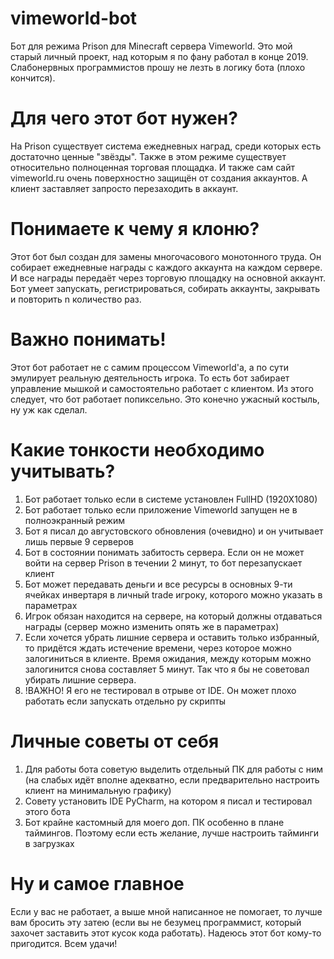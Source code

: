 # vimeworld-bot
Бот для режима Prison для Minecraft сервера Vimeworld.
Это мой старый личный проект, над которым я по фану работал в конце 2019.
Слабонервных программистов прошу не лезть в логику бота (плохо кончится).

<h1><b>Для чего этот бот нужен?</b></h1>

На Prison существует система ежедневных наград, среди которых есть достаточно ценные "звёзды".
Также в этом режиме существует относительно полноценная торговая площадка.
И также сам сайт vimeworld.ru очень поверхностно защищён от создания аккаунтов.
А клиент заставляет запросто перезаходить в аккаунт.

<h1><b>Понимаете к чему я клоню?</b></h1>

Этот бот был создан для замены многочасового монотонного труда.
Он собирает ежедневные награды с каждого аккаунта на каждом сервере.
И все награды передаёт через торговую площадку на основной аккаунт.
Бот умеет запускать, регистрироваться, собирать аккаунты, закрывать и повторить n количество раз.

<h1><b>Важно понимать!</b></h1>

Этот бот работает не с самим процессом Vimeworld'а, а по сути эмулирует реальную деятельность игрока.
То есть бот забирает управление мышкой и самостоятельно работает с клиентом.
Из этого следует, что бот работает попиксельно.
Это конечно ужасный костыль, ну уж как сделал.

<h1><b>Какие тонкости необходимо учитывать?</b></h1>

1) Бот работает только если в системе установлен FullHD (1920X1080)
2) Бот работает только если приложение Vimeworld запущен не в полноэкранный режим
3) Бот я писал до августовского обновления (очевидно) и он учитывает лишь первые 9 серверов
4) Бот в состоянии понимать забитость сервера. Если он не может войти на сервер Prison в течении 2 минут, то бот перезапускает клиент
5) Бот может передавать деньги и все ресурсы в основных 9-ти ячейках инвертаря в личный trade игроку, которого можно указать в параметрах
6) Игрок обязан находится на сервере, на который должны отдаваться награды (сервер можно изменить опять же в параметрах)
7) Если хочется убрать лишние сервера и оставить только избранный, то придётся ждать истечение времени, через которое можно залогиниться в клиенте. Время ожидания, между которым можно залогинится снова составляет 5 минут. Так что я бы не советовал убирать лишние сервера.
8) !ВАЖНО! Я его не тестировал в отрыве от IDE. Он может плохо работать если запускать отдельно py скрипты

<h1><b>Личные советы от себя</b></h1>

1) Для работы бота советую выделить отдельный ПК для работы с ним (на слабых идёт вполне адекватно, если предварительно настроить клиент на минимальную графику)
2) Совету установить IDE PyCharm, на котором я писал и тестировал этого бота
3) Бот крайне кастомный для моего доп. ПК особенно в плане таймингов. Поэтому если есть желание, лучше настроить тайминги в загрузках

<h1><b>Ну и самое главное</b></h1>

Если у вас не работает, а выше мной написанное не помогает, то лучше вам бросить эту затею (если вы не безумец программист, который захочет заставить этот кусок кода работать).
Надеюсь этот бот кому-то пригодится.
Всем удачи!
